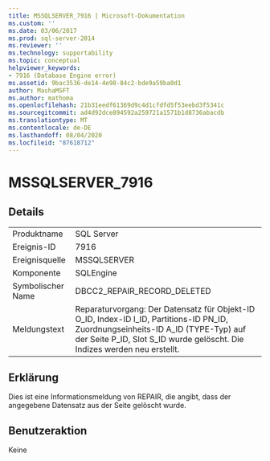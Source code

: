 ```yaml
---
title: MSSQLSERVER_7916 | Microsoft-Dokumentation
ms.custom: ''
ms.date: 03/06/2017
ms.prod: sql-server-2014
ms.reviewer: ''
ms.technology: supportability
ms.topic: conceptual
helpviewer_keywords:
- 7916 (Database Engine error)
ms.assetid: 9bac3536-de14-4e98-84c2-bde9a59ba0d1
author: MashaMSFT
ms.author: mathoma
ms.openlocfilehash: 21b31eedf61369d9c4d1cfdfd5f53eebd3f5341c
ms.sourcegitcommit: ad4d92dce894592a259721a1571b1d8736abacdb
ms.translationtype: MT
ms.contentlocale: de-DE
ms.lasthandoff: 08/04/2020
ms.locfileid: "87618712"
---
```

# <a name="mssqlserver_7916"></a>MSSQLSERVER_7916
    
## <a name="details"></a>Details  
  
|||  
|-|-|  
|Produktname|SQL Server|  
|Ereignis-ID|7916|  
|Ereignisquelle|MSSQLSERVER|  
|Komponente|SQLEngine|  
|Symbolischer Name|DBCC2_REPAIR_RECORD_DELETED|  
|Meldungstext|Reparaturvorgang: Der Datensatz für Objekt-ID O_ID, Index-ID I_ID, Partitions-ID PN_ID, Zuordnungseinheits-ID A_ID (TYPE-Typ) auf der Seite P_ID, Slot S_ID wurde gelöscht. Die Indizes werden neu erstellt.|  
  
## <a name="explanation"></a>Erklärung  
 Dies ist eine Informationsmeldung von REPAIR, die angibt, dass der angegebene Datensatz aus der Seite gelöscht wurde.  
  
## <a name="user-action"></a>Benutzeraktion  
 Keine  
  
  
